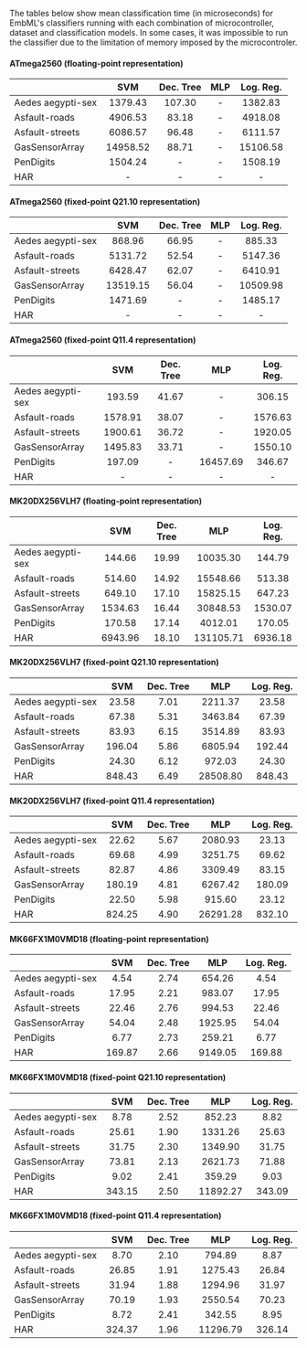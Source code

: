 The tables below show mean classification time (in microseconds) for EmbML's classifiers running with each combination of microcontroller, dataset and classification models. In some cases, it was impossible to run the classifier due to the limitation of memory imposed by the microcontroler.

#### ATmega2560  (floating-point representation)
|                   |    SVM   | Dec. Tree | MLP | Log. Reg. |
|-------------------|:--------:|:---------:|:---:|:---------:|
| Aedes aegypti-sex |  1379.43 |   107.30  |  -  |  1382.83  |
| Asfault-roads     |  4906.53 |   83.18   |  -  |  4918.08  |
| Asfault-streets   |  6086.57 |   96.48   |  -  |  6111.57  |
| GasSensorArray    | 14958.52 |   88.71   |  -  |  15106.58 |
| PenDigits         |  1504.24 |     -     |  -  |  1508.19  |
| HAR               |     -    |     -     |  -  |     -     |

#### ATmega2560  (fixed-point Q21.10 representation)
|                   |    SVM   | Dec. Tree | MLP | Log. Reg. |
|-------------------|:--------:|:---------:|:---:|:---------:|
| Aedes aegypti-sex |  868.96  |   66.95   |  -  |   885.33  |
| Asfault-roads     |  5131.72 |   52.54   |  -  |  5147.36  |
| Asfault-streets   |  6428.47 |   62.07   |  -  |  6410.91  |
| GasSensorArray    | 13519.15 |   56.04   |  -  |  10509.98 |
| PenDigits         |  1471.69 |     -     |  -  |  1485.17  |
| HAR               |     -    |     -     |  -  |     -     |

#### ATmega2560  (fixed-point Q11.4 representation)
|                   |   SVM   | Dec. Tree |    MLP   | Log. Reg. |
|-------------------|:-------:|:---------:|:--------:|:---------:|
| Aedes aegypti-sex |  193.59 |   41.67   |     -    |   306.15  |
| Asfault-roads     | 1578.91 |   38.07   |     -    |  1576.63  |
| Asfault-streets   | 1900.61 |   36.72   |     -    |  1920.05  |
| GasSensorArray    | 1495.83 |   33.71   |     -    |  1550.10  |
| PenDigits         |  197.09 |     -     | 16457.69 |   346.67  |
| HAR               |    -    |     -     |     -    |     -     |

#### MK20DX256VLH7  (floating-point representation)
|                   |   SVM   | Dec. Tree |    MLP    | Log. Reg. |
|-------------------|:-------:|:---------:|:---------:|:---------:|
| Aedes aegypti-sex |  144.66 |   19.99   |  10035.30 |   144.79  |
| Asfault-roads     |  514.60 |   14.92   |  15548.66 |   513.38  |
| Asfault-streets   |  649.10 |   17.10   |  15825.15 |   647.23  |
| GasSensorArray    | 1534.63 |   16.44   |  30848.53 |  1530.07  |
| PenDigits         |  170.58 |   17.14   |  4012.01  |   170.05  |
| HAR               | 6943.96 |   18.10   | 131105.71 |  6936.18  |

#### MK20DX256VLH7  (fixed-point Q21.10 representation)
|                   |   SVM  | Dec. Tree |    MLP   | Log. Reg. |
|-------------------|:------:|:---------:|:--------:|:---------:|
| Aedes aegypti-sex |  23.58 |    7.01   |  2211.37 |   23.58   |
| Asfault-roads     |  67.38 |    5.31   |  3463.84 |   67.39   |
| Asfault-streets   |  83.93 |    6.15   |  3514.89 |   83.93   |
| GasSensorArray    | 196.04 |    5.86   |  6805.94 |   192.44  |
| PenDigits         |  24.30 |    6.12   |  972.03  |   24.30   |
| HAR               | 848.43 |    6.49   | 28508.80 |   848.43  |

#### MK20DX256VLH7  (fixed-point Q11.4 representation)
|                   |   SVM  | Dec. Tree |    MLP   | Log. Reg. |
|-------------------|:------:|:---------:|:--------:|:---------:|
| Aedes aegypti-sex |  22.62 |    5.67   |  2080.93 |   23.13   |
| Asfault-roads     |  69.68 |    4.99   |  3251.75 |   69.62   |
| Asfault-streets   |  82.87 |    4.86   |  3309.49 |   83.15   |
| GasSensorArray    | 180.19 |    4.81   |  6267.42 |   180.09  |
| PenDigits         |  22.50 |    5.98   |  915.60  |   23.12   |
| HAR               | 824.25 |    4.90   | 26291.28 |   832.10  |


#### MK66FX1M0VMD18  (floating-point representation)
|                   |   SVM  | Dec. Tree |   MLP   | Log. Reg. |
|-------------------|:------:|:---------:|:-------:|:---------:|
| Aedes aegypti-sex |  4.54  |    2.74   |  654.26 |    4.54   |
| Asfault-roads     |  17.95 |    2.21   |  983.07 |   17.95   |
| Asfault-streets   |  22.46 |    2.76   |  994.53 |   22.46   |
| GasSensorArray    |  54.04 |    2.48   | 1925.95 |   54.04   |
| PenDigits         |  6.77  |    2.73   |  259.21 |    6.77   |
| HAR               | 169.87 |    2.66   | 9149.05 |   169.88  |

#### MK66FX1M0VMD18  (fixed-point Q21.10 representation)
|                   |   SVM  | Dec. Tree |    MLP   | Log. Reg. |
|-------------------|:------:|:---------:|:--------:|:---------:|
| Aedes aegypti-sex |  8.78  |    2.52   |  852.23  |    8.82   |
| Asfault-roads     |  25.61 |    1.90   |  1331.26 |   25.63   |
| Asfault-streets   |  31.75 |    2.30   |  1349.90 |   31.75   |
| GasSensorArray    |  73.81 |    2.13   |  2621.73 |   71.88   |
| PenDigits         |  9.02  |    2.41   |  359.29  |    9.03   |
| HAR               | 343.15 |    2.50   | 11892.27 |   343.09  |

#### MK66FX1M0VMD18  (fixed-point Q11.4 representation)
|                   |   SVM  | Dec. Tree |    MLP   | Log. Reg. |
|-------------------|:------:|:---------:|:--------:|:---------:|
| Aedes aegypti-sex |  8.70  |    2.10   |  794.89  |    8.87   |
| Asfault-roads     |  26.85 |    1.91   |  1275.43 |   26.84   |
| Asfault-streets   |  31.94 |    1.88   |  1294.96 |   31.97   |
| GasSensorArray    |  70.19 |    1.93   |  2550.54 |   70.23   |
| PenDigits         |  8.72  |    2.41   |  342.55  |    8.95   |
| HAR               | 324.37 |    1.96   | 11296.79 |   326.14  |
